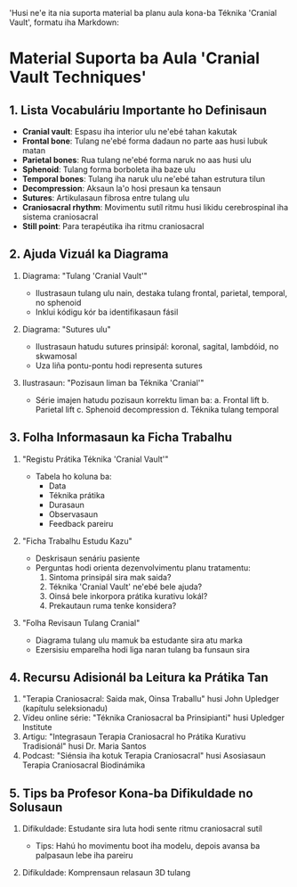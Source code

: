 'Husi ne'e ita nia suporta material ba planu aula kona-ba Téknika 'Cranial Vault', formatu iha Markdown:

# Material Suporta ba Aula 'Cranial Vault Techniques'

## 1. Lista Vocabuláriu Importante ho Definisaun

- **Cranial vault**: Espasu iha interior ulu ne'ebé tahan kakutak
- **Frontal bone**: Tulang ne'ebé forma dadaun no parte aas husi lubuk matan
- **Parietal bones**: Rua tulang ne'ebé forma naruk no aas husi ulu
- **Sphenoid**: Tulang forma borboleta iha baze ulu
- **Temporal bones**: Tulang iha naruk ulu ne'ebé tahan estrutura tilun
- **Decompression**: Aksaun la'o hosi presaun ka tensaun
- **Sutures**: Artikulasaun fibrosa entre tulang ulu
- **Craniosacral rhythm**: Movimentu sutíl ritmu husi likidu cerebrospinal iha sistema craniosacral
- **Still point**: Para terapéutika iha ritmu craniosacral

## 2. Ajuda Vizuál ka Diagrama

1. Diagrama: "Tulang 'Cranial Vault'"
   - Ilustrasaun tulang ulu nain, destaka tulang frontal, parietal, temporal, no sphenoid
   - Inklui kódigu kór ba identifikasaun fásil

2. Diagrama: "Sutures ulu"
   - Ilustrasaun hatudu sutures prinsipál: koronal, sagital, lambdóid, no skwamosal
   - Uza liña pontu-pontu hodi representa sutures

3. Ilustrasaun: "Pozisaun liman ba Téknika 'Cranial'"
   - Série imajen hatudu pozisaun korrektu liman ba:
     a. Frontal lift
     b. Parietal lift
     c. Sphenoid decompression
     d. Téknika tulang temporal

## 3. Folha Informasaun ka Ficha Trabalhu

1. "Registu Prátika Téknika 'Cranial Vault'"
   - Tabela ho koluna ba:
     - Data
     - Téknika prátika
     - Durasaun
     - Observasaun
     - Feedback pareiru

2. "Ficha Trabalhu Estudu Kazu"
   - Deskrisaun senáriu pasiente
   - Perguntas hodi orienta dezenvolvimentu planu tratamentu:
     1. Sintoma prinsipál sira mak saida?
     2. Téknika 'Cranial Vault' ne'ebé bele ajuda?
     3. Oinsá bele inkorpora prátika kurativu lokál?
     4. Prekautaun ruma tenke konsidera?

3. "Folha Revisaun Tulang Cranial"
   - Diagrama tulang ulu mamuk ba estudante sira atu marka
   - Ezersisiu emparelha hodi liga naran tulang ba funsaun sira

## 4. Recursu Adisionál ba Leitura ka Prátika Tan

1. "Terapia Craniosacral: Saida mak, Oinsa Traballu" husi John Upledger (kapítulu seleksionadu)
2. Vídeu online série: "Téknika Craniosacral ba Prinsipianti" husi Upledger Institute
3. Artigu: "Integrasaun Terapia Craniosacral ho Prátika Kurativu Tradisionál" husi Dr. Maria Santos
4. Podcast: "Siénsia iha kotuk Terapia Craniosacral" husi Asosiasaun Terapia Craniosacral Biodinámika

## 5. Tips ba Profesor Kona-ba Difikuldade no Solusaun

1. Difikuldade: Estudante sira luta hodi sente ritmu craniosacral sutíl
   - Tips: Hahú ho movimentu boot iha modelu, depois avansa ba palpasaun lebe iha pareiru

2. Difikuldade: Komprensaun relasaun 3D tulang